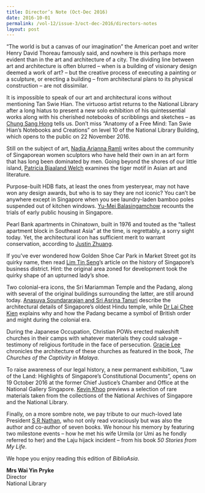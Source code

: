 ```yaml
---
title: Director’s Note (Oct-Dec 2016)
date: 2016-10-01
permalink: /vol-12/issue-3/oct-dec-2016/directors-notes
layout: post
---
```

“The world is but a canvas of our imagination” the American poet and writer Henry David Thoreau famously said, and nowhere is this perhaps more evident than in the art and architecture of a city. The dividing line between art and architecture is often blurred – when is a building of visionary design deemed a work of art? – but the creative process of executing a painting or a sculpture, or erecting a building – from architectural plans to its physical construction – are not dissimilar.

It is impossible to speak of our art and architectural icons without mentioning Tan Swie Hian. The virtuoso artist returns to the National Library after a long hiatus to present a new solo exhibition of his quintessential works along with his cherished notebooks of scribblings and sketches – as [Chung Sang Hong](/vol-12/issue-3/oct-dec-2016/baring-mind-soul) tells us. Don’t miss “Anatomy of a Free Mind: Tan Swie Hian’s Notebooks and Creations” on level 10 of the National Library Building, which opens to the public on 22 November 2016.

Still on the subject of art, [Nadia Arianna Ramli](/vol-12/issue-3/oct-dec-2016/softhands-steelyheart) writes about the community of Singaporean women sculptors who have held their own in an art form that has long been dominated by men. Going beyond the shores of our little island, [Patricia Bjaaland Welch](/vol-12/issue-3/oct-dec-2016/the-tiger-within) examines the tiger motif in Asian art and literature.

Purpose-built HDB flats, at least the ones from yesteryear, may not have won any design awards, but who is to say they are not iconic? You can’t be anywhere except in Singapore when you see laundry-laden bamboo poles suspended out of kitchen windows. [Yu-Mei  Balasingamchow](/vol-12/issue-3/oct-dec-2016/publichouse-pvtlives) recounts the trials of early public housing in Singapore.

Pearl Bank apartments in Chinatown, built in 1976 and touted as the “tallest apartment block in Southeast Asia” at the time, is regrettably, a sorry sight today. Yet, the architectural icon has sufficient merit to warrant conservation, according to [Justin Zhuang](/vol-12/issue-3/oct-dec-2016/saving-pearl-bank-apt).

If you’ve ever wondered how Golden Shoe Car Park in Market Street got its quirky name, then read [Lim Tin Seng](/vol-12/issue-3/oct-dec-2016/as-good-as-gold)’s article on the history of Singapore’s business district. Hint: the original area zoned for development took the quirky shape of an upturned lady’s shoe.

Two colonial-era icons, the Sri Mariamman Temple and the Padang, along with several of the original buildings surrounding the latter, are still around today. [Anasuya Soundararajan and Sri Asrina Tanuri](/vol-12/issue-3/oct-dec-2016/time-honoured-temple) describe the architectural details of Singapore’s oldest Hindu temple, while [Dr Lai Chee Kien](/vol-12/issue-3/oct-dec-2016/the-padang) explains why and how the Padang became a symbol of British order and might during the colonial era.

During the Japanese Occupation, Christian POWs erected makeshift churches in their camps with whatever materials they could salvage – testimony of religious fortitude in the face of persecution. [Gracie Lee](/vol-12/issue-3/oct-dec-2016/building-faith) chronicles the architecture of these churches as featured in the book, *The Churches of the Captivity in Malaya*.

To raise awareness of our legal history, a new permanent exhibition, “Law of the Land: Highlights of Singapore’s Constitutional Documents”, opens on 19 October 2016 at the former Chief Justice’s Chamber and Office at the National Gallery Singapore. [Kevin Khoo](/vol-12/issue-3/oct-dec-2016/law-of-the-land) previews a selection of rare materials taken from the collections of the National Archives of Singapore and the National Library.

Finally, on a more sombre note, we pay tribute to our much-loved late President [S R Nathan](/vol-12/issue-3/oct-dec-2016/sr-nathan), who not only read voraciously but was also the author and co-author of seven books. We honour his memory by featuring two milestone events – how he met his wife Urmila (or Umi as he fondly referred to her) and the Laju hijack incident – from his book *50 Stories from My Life*.

We hope you enjoy reading this edition of *BiblioAsia*.

<b>Mrs Wai Yin Pryke</b><br>
Director<br>
National Library